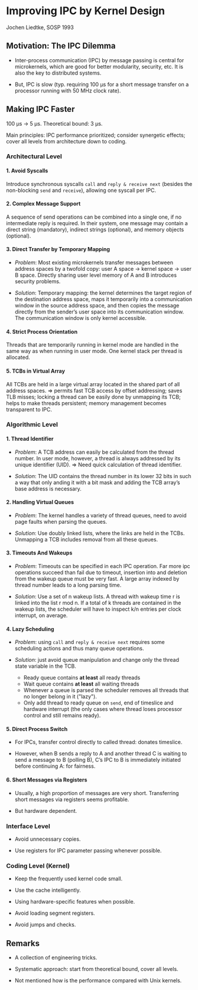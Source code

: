 # Improving IPC by Kernel Design

Jochen Liedtke, SOSP 1993

## Motivation: The IPC Dilemma

* Inter-process communication (IPC) by message passing is central for microkernels, which are good for better modularity, security, etc. It is also the key to distributed systems.

* But, IPC is slow (typ. requiring 100 µs for a short message transfer on a processor running with 50 MHz clock rate).

## Making IPC Faster

100 µs -> 5 µs. Theoretical bound: 3 µs.

Main principles: IPC performance prioritized; consider synergetic effects; cover all levels from architecture down to coding.

### Architectural Level

#### 1. Avoid Syscalls

Introduce synchronous syscalls `call` and `reply & receive next` (besides the non-blocking `send` and `receive`), allowing one syscall per IPC.

#### 2. Complex Message Support

A sequence of send operations can be combined into a single one, if no intermediate reply is required. In their system, one message may contain a direct string (mandatory), indirect strings (optional), and memory objects (optional).

#### 3. Direct Transfer by Temporary Mapping

* _Problem_: Most existing microkernels transfer messages between address spaces by a twofold copy: user A space -> kernel space -> user B space. Directly sharing user level memory of A and B introduces security problems.

* _Solution_: Temporary mapping: the kernel determines the target region of the destination address space, maps it temporarily into a communication window in the source address space, and then copies the message directly from the sender’s user space into its communication window. The communication window is only kernel accessible.

#### 4. Strict Process Orientation

Threads that are temporarily running in kernel mode are handled in the same way as when running in user mode. One kernel stack per thread is allocated.

#### 5. TCBs in Virtual Array

All TCBs are held in a large virtual array located in the shared part of all address spaces. => permits fast TCB access by offset addressing; saves TLB misses; locking a thread can be easily done by unmapping its TCB; helps to make threads persistent; memory management becomes transparent to IPC.

### Algorithmic Level

#### 1. Thread Identifier

* _Problem_: A TCB address can easily be calculated from the thread number. In user mode, however, a thread is always addressed by its unique identifier (UID). => Need quick calculation of thread identifier.

* _Solution_: The UID contains the thread number in its lower 32 bits in such a way that only anding it with a bit mask and adding the TCB array’s base address is necessary.

#### 2. Handling Virtual Queues

* _Problem_: The kernel handles a variety of thread queues, need to avoid page faults when parsing the queues.

* _Solution_: Use doubly linked lists, where the links are held in the TCBs. Unmapping a TCB includes removal from all these queues.

#### 3. Timeouts And Wakeups

* _Problem_: Timeouts can be specified in each IPC operation. Far more ipc operations succeed than fail due to timeout, insertion into and deletion from the wakeup queue must be very fast. A large array indexed by thread number leads to a long parsing time.

* _Solution_: Use a set of n wakeup lists. A thread with wakeup time r is linked into the list r mod n. If a total of k threads are
contained in the wakeup lists, the scheduler will have to inspect k/n entries per clock interrupt, on average.

#### 4. Lazy Scheduling

* _Problem_: using `call` and `reply & receive next` requires some scheduling actions and thus many queue operations.

* _Solution_: just avoid queue manipulation and change only the thread state variable in the TCB.
  * Ready queue contains **at least** all ready threads
  * Wait queue contains **at least** all waiting threads
  * Whenever a queue is parsed the scheduler removes all threads that no longer belong in it ("lazy").
  * Only add thread to ready queue on `send`, end of timeslice and hardware interrupt (the only cases where thread loses processor control and still remains ready).

#### 5. Direct Process Switch

* For IPCs, transfer control directly to called thread: donates timeslice.

* However, when B sends a reply to A
and another thread C is waiting to send a message to B (polling B), C’s IPC to B is immediately initiated before continuing A: for fairness.

#### 6. Short Messages via Registers

* Usually, a high proportion of messages are very short. Transferring short messages via registers seems profitable.

* But hardware dependent.

### Interface Level

* Avoid unnecessary copies.

* Use registers for IPC parameter passing whenever possible.

### Coding Level (Kernel)

* Keep the frequently used kernel code small.

* Use the cache intelligently.

* Using hardware-specific features when possible.

* Avoid loading segment registers.

* Avoid jumps and checks.

## Remarks

* A collection of engineering tricks.

* Systematic approach: start from theoretical bound, cover all levels.

* Not mentioned how is the performance compared with Unix kernels.
